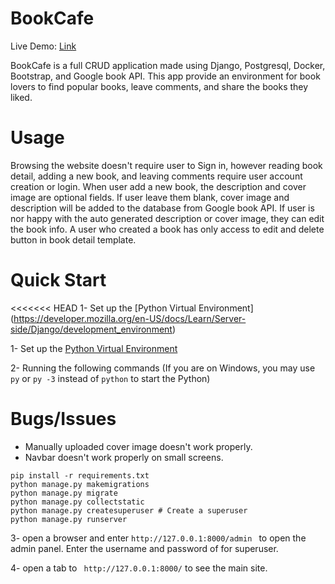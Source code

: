 # BookCafe

Live Demo: [Link](http://a1364t.pythonanywhere.com/)

BookCafe is a full CRUD application made using Django, Postgresql, Docker, Bootstrap, and Google book API. This app provide an environment for book lovers to find popular books, leave comments, and share the books they liked.

# Usage
Browsing the website doesn't require user to Sign in, however reading book detail, adding a new book, and leaving comments require user account creation or login.
When user add a new book, the description and cover image are optional fields. If user leave them blank, cover image and description will be added to the database from Google book API.
If user is nor happy with the auto generated description or cover image, they can edit the book info. 
A user who created a book has only access to edit and delete button in book detail template.

# Quick Start

<<<<<<< HEAD
1- Set up the [Python Virtual Environment] (https://developer.mozilla.org/en-US/docs/Learn/Server-side/Django/development_environment)

1- Set up the [Python Virtual Environment](https://developer.mozilla.org/en-US/docs/Learn/Server-side/Django/development_environment)


2- Running the following commands (If you are on Windows, you may use ```py``` or ```py -3``` instead of ```python``` to start the Python)

# Bugs/Issues
- Manually uploaded cover image doesn't work properly.
- Navbar doesn't work properly on small screens.

```
pip install -r requirements.txt
python manage.py makemigrations
python manage.py migrate
python manage.py collectstatic
python manage.py createsuperuser # Create a superuser
python manage.py runserver
```

3- open a browser and enter ```http://127.0.0.1:8000/admin ``` to open the admin panel. Enter the username and password of for superuser.

4- open a tab to ``` http://127.0.0.1:8000/``` to see the main site.

